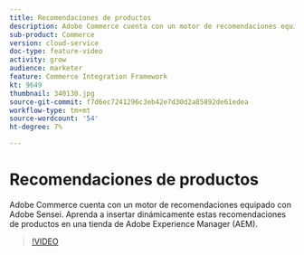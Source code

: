 ```yaml
---
title: Recomendaciones de productos
description: Adobe Commerce cuenta con un motor de recomendaciones equipado con Adobe Sensei. Aprenda a insertar dinámicamente estas recomendaciones de productos en una tienda de Adobe Experience Manager (AEM).
sub-product: Commerce
version: cloud-service
doc-type: feature-video
activity: grow
audience: marketer
feature: Commerce Integration Framework
kt: 9649
thumbnail: 340130.jpg
source-git-commit: f7d6ec7241296c3eb42e7d30d2a85892de61edea
workflow-type: tm+mt
source-wordcount: '54'
ht-degree: 7%

---
```


# Recomendaciones de productos

Adobe Commerce cuenta con un motor de recomendaciones equipado con Adobe Sensei. Aprenda a insertar dinámicamente estas recomendaciones de productos en una tienda de Adobe Experience Manager (AEM).

>[!VIDEO](https://video.tv.adobe.com/v/340130/?learn=on)
